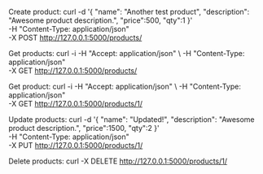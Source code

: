 Create product:
curl -d '{
        "name": "Another test product", 
        "description": "Awesome product description.", 
        "price":500, 
        "qty":1
    }'  \
    -H "Content-Type: application/json" \
    -X POST http://127.0.0.1:5000/products/

Get products:
curl -i -H "Accept: application/json" \ 
    -H "Content-Type: application/json" \
    -X GET http://127.0.0.1:5000/products/

Get product:
curl -i -H "Accept: application/json" \ 
    -H "Content-Type: application/json" \
    -X GET http://127.0.0.1:5000/products/1/
    
Update products:
curl -d '{
        "name": "Updated!", 
        "description": "Awesome product description.", 
        "price":1500, 
        "qty":2
    }'  \
    -H "Content-Type: application/json" \
    -X PUT http://127.0.0.1:5000/products/1/
    
Delete products:
curl -X DELETE http://127.0.0.1:5000/products/1/
